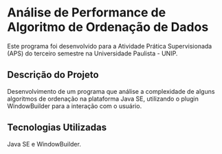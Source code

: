 # Análise de Performance de Algoritmo de Ordenação de Dados
Este programa foi desenvolvido para a Atividade Prática Supervisionada (APS) do terceiro semestre na Universidade Paulista - UNIP.

## Descrição do Projeto
Desenvolvimento de um programa que análise a complexidade de alguns algoritmos de ordenação na plataforma Java SE, utilizando o plugin WindowBuilder para a interação com o usuário.

## Tecnologias Utilizadas
Java SE e WindowBuilder.
